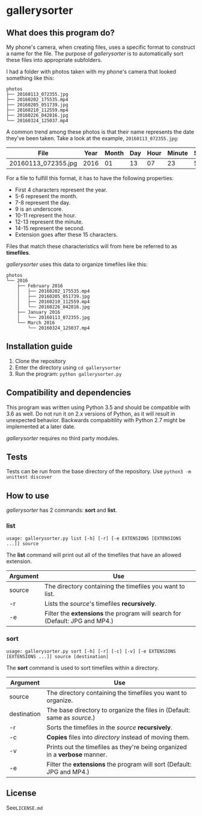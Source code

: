 # gallerysorter


## What does this program do?

My phone's camera, when creating files, uses a specific format to construct a name for the file. The purpose of *gallerysorter* is to automatically sort these files into appropriate subfolders.

I had a folder with photos taken with my phone's camera that looked something like this:

    photos
    ├── 20160113_072355.jpg
    ├── 20160202_175535.mp4
    ├── 20160205_051739.jpg
    ├── 20160210_112559.mp4
    ├── 20160226_042816.jpg
    └── 20160324_125037.mp4
	
A common trend among these photos is that their name represents the date they've been taken. Take a look at the example, `20160113_072355.jpg`:

File | Year | Month | Day | Hour | Minute | Second
---- | ---- | ----- | --- | ---- | ------ | ------
20160113_072355.jpg | 2016 | 01 | 13 | 07 | 23 | 55

For a file to fulfill this format, it has to have the following properties:

* First 4 characters represent the year.
* 5-6 represent the month.
* 7-8 represent the day.
* 9 is an underscore.
* 10-11 represent the hour.
* 12-13 represent the minute.
* 14-15 represent the second.
* Extension goes after these 15 characters.

Files that match these characteristics will from here be referred to as **timefiles**.

*gallerysorter* uses this data to organize timefiles like this:

    photos
    └── 2016
        ├── February 2016
        │   ├── 20160202_175535.mp4
        │   ├── 20160205_051739.jpg
        │   ├── 20160210_112559.mp4
        │   └── 20160226_042816.jpg
        ├── January 2016
        │   └── 20160113_072355.jpg
        └── March 2016
    	    └── 20160324_125037.mp4


## Installation guide

1. Clone the repository
2. Enter the directory using `cd gallerysorter`
3. Run the program: `python gallerysorter.py`


## Compatibility and dependencies

This program was written using Python 3.5 and should be compatible with 3.6 as well. Do not run it on 2.x versions of Python, as it will result in unexpected behavior. Backwards compabitility with Python 2.7 might be implemented at a later date.

*gallerysorter* requires no third party modules.


## Tests

Tests can be run from the base directory of the repository.
Use `python3 -m unittest discover`


## How to use

*gallerysorter* has 2 commands: **sort** and **list**.


### list

    usage: gallerysorter.py list [-h] [-r] [-e EXTENSIONS [EXTENSIONS ...]] source
    
The **list** command will print out all of the timefiles that have an allowed extension.

Argument | Use
-------- | ---
source | The directory containing the timefiles you want to list.
-r | Lists the *source*'s timefiles **recursively**.
-e | Filter the **extensions** the program will search for (Default: JPG and MP4.)

### sort

    usage: gallerysorter.py sort [-h] [-r] [-c] [-v] [-e EXTENSIONS [EXTENSIONS ...]] source [destination]
    
The **sort** command is used to sort timefiles within a directory.

Argument | Use
-------- | ---
source | The directory containing the timefiles you want to organize.
destination | The base directory to organize the files in (Default: same as *source*.)
-r | Sorts the timefiles in the *source* **recursively**.
-c | **Copies** files into *directory* instead of moving them.
-v | Prints out the timefiles as they're being organized in a **verbose** manner.
-e | Filter the **extensions** the program will sort (Default: JPG and MP4.)


## License

See`LICENSE.md`

